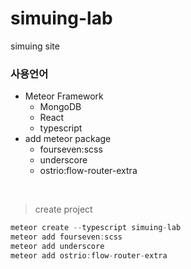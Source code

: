 # simuing-lab
simuing site
<br/>

### 사용언어
- Meteor Framework
  - MongoDB
  - React
  - typescript
- add meteor package
  - fourseven:scss
  - underscore
  - ostrio:flow-router-extra
<br/>

> create project
``` javascript 
meteor create --typescript simuing-lab
meteor add fourseven:scss
meteor add underscore
meteor add ostrio:flow-router-extra
```

